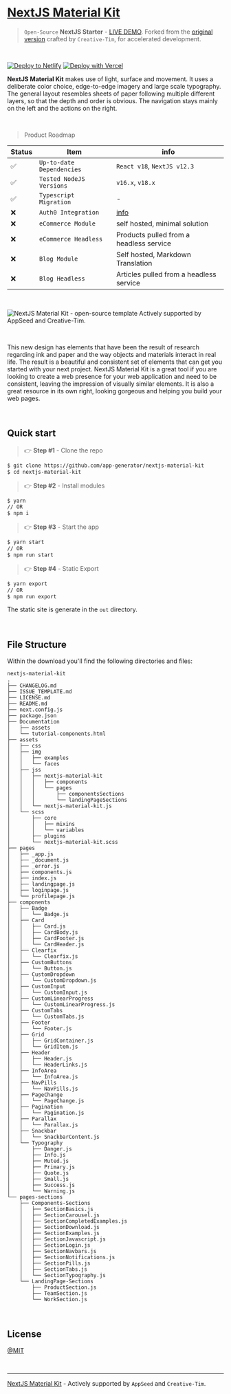 # [NextJS Material Kit](https://nextjs-material-kit.appseed-srv1.com/)

> `Open-Source` **NextJS Starter** - [LIVE DEMO](https://nextjs-material-kit.appseed-srv1.com/). Forked from the [original version](https://bit.ly/37l2piJ) crafted by `Creative-Tim`, for accelerated development.

<br />

[![Deploy to Netlify](https://www.netlify.com/img/deploy/button.svg)](https://app.netlify.com/start/deploy?repository=https://github.com/app-generator/nextjs-material-kit)
[![Deploy with Vercel](https://vercel.com/button)](https://vercel.com/new/clone?repository-url=https://github.com/app-generator/nextjs-material-kit)

**NextJS Material Kit** makes use of light, surface and movement. It uses a deliberate color choice, edge-to-edge imagery and large scale typography. The general layout resembles sheets of paper following multiple different layers, so that the depth and order is obvious. The navigation stays mainly on the left and the actions on the right.

<br />

> Product Roadmap 

| Status | Item | info | 
| --- | --- | --- |
| ✅ | `Up-to-date Dependencies` | `React v18`, `NextJS v12.3` |
| ✅ | `Tested NodeJS Versions` | `v16.x`, `v18.x` |
| ✅ | `Typescript Migration` | - |
| ❌ | `Auth0 Integration` | [info](https://github.com/vercel/next.js/tree/canary/examples/auth0) |
| ❌ | `eCommerce Module` | self hosted, minimal solution |
| ❌ | `eCommerce Headless` | Products pulled from a headless service |
| ❌ | `Blog Module` | Self hosted, Markdown Translation |
| ❌ | `Blog Headless` | Articles pulled from a headless service |

<br />

![NextJS Material Kit - open-source template Actively supported by AppSeed and Creative-Tim.](https://user-images.githubusercontent.com/51070104/190355309-0141db2c-2cd8-4ba9-8fe1-c5823ac2b3e7.jpg)

<br />

This new design has elements that have been the result of research regarding ink and paper and the way objects and materials interact in real life. The result is a beautiful and consistent set of elements that can get you started with your next project. NextJS Material Kit is a great tool if you are looking to create a web presence for your web application and need to be consistent, leaving the impression of visually similar elements. It is also a great resource in its own right, looking gorgeous and helping you build your web pages.

<br />

## Quick start

> 👉 **Step #1** - Clone the repo

```bash
$ git clone https://github.com/app-generator/nextjs-material-kit
$ cd nextjs-material-kit
```

> 👉 **Step #2** - Install modules

```bash
$ yarn 
// OR
$ npm i
```

> 👉 **Step #3** - Start the app

```bash
$ yarn start
// OR
$ npm run start
```

> 👉 **Step #4** - Static Export

```bash
$ yarn export
// OR
$ npm run export
```

The static site is generate in the `out` directory. 

<br />

## File Structure

Within the download you'll find the following directories and files:

```
nextjs-material-kit
.
├── CHANGELOG.md
├── ISSUE_TEMPLATE.md
├── LICENSE.md
├── README.md
├── next.config.js
├── package.json
├── Documentation
│   ├── assets
│   └── tutorial-components.html
├── assets
│   ├── css
│   ├── img
│   │   ├── examples
│   │   └── faces
│   ├── jss
│   │   ├── nextjs-material-kit
│   │   │   ├── components
│   │   │   └── pages
│   │   │       ├── componentsSections
│   │   │       └── landingPageSections
│   │   └── nextjs-material-kit.js
│   └── scss
│       ├── core
│       │   ├── mixins
│       │   └── variables
│       ├── plugins
│       └── nextjs-material-kit.scss
├── pages
│   ├── _app.js
│   ├── _document.js
│   ├── _error.js
│   ├── components.js
│   ├── index.js
│   ├── landingpage.js
│   ├── loginpage.js
│   └── profilepage.js
├── components
│   ├── Badge
│   │   └── Badge.js
│   ├── Card
│   │   ├── Card.js
│   │   ├── CardBody.js
│   │   ├── CardFooter.js
│   │   └── CardHeader.js
│   ├── Clearfix
│   │   └── Clearfix.js
│   ├── CustomButtons
│   │   └── Button.js
│   ├── CustomDropdown
│   │   └── CustomDropdown.js
│   ├── CustomInput
│   │   └── CustomInput.js
│   ├── CustomLinearProgress
│   │   └── CustomLinearProgress.js
│   ├── CustomTabs
│   │   └── CustomTabs.js
│   ├── Footer
│   │   └── Footer.js
│   ├── Grid
│   │   ├── GridContainer.js
│   │   └── GridItem.js
│   ├── Header
│   │   ├── Header.js
│   │   └── HeaderLinks.js
│   ├── InfoArea
│   │   └── InfoArea.js
│   ├── NavPills
│   │   └── NavPills.js
│   ├── PageChange
│   │   └── PageChange.js
│   ├── Pagination
│   │   └── Pagination.js
│   ├── Parallax
│   │   └── Parallax.js
│   ├── Snackbar
│   │   └── SnackbarContent.js
│   └── Typography
│       ├── Danger.js
│       ├── Info.js
│       ├── Muted.js
│       ├── Primary.js
│       ├── Quote.js
│       ├── Small.js
│       ├── Success.js
│       └── Warning.js
└── pages-sections
    ├── Components-Sections
    │   ├── SectionBasics.js
    │   ├── SectionCarousel.js
    │   ├── SectionCompletedExamples.js
    │   ├── SectionDownload.js
    │   ├── SectionExamples.js
    │   ├── SectionJavascript.js
    │   ├── SectionLogin.js
    │   ├── SectionNavbars.js
    │   ├── SectionNotifications.js
    │   ├── SectionPills.js
    │   ├── SectionTabs.js
    │   └── SectionTypography.js
    └── LandingPage-Sections
        ├── ProductSection.js
        ├── TeamSection.js
        └── WorkSection.js
```

<br />

## License

[@MIT](./LICENSE.md)

<br />

---
[NextJS Material Kit](https://nextjs-material-kit.appseed-srv1.com/) - Actively supported by `AppSeed` and `Creative-Tim`. 
